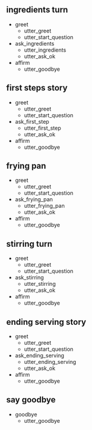 ## ingredients turn
* greet
  - utter_greet
  - utter_start_question
* ask_ingredients
  - utter_ingredients
  - utter_ask_ok
* affirm
  - utter_goodbye

## first steps story
* greet
  - utter_greet
  - utter_start_question
* ask_first_step
  - utter_first_step
  - utter_ask_ok
* affirm
  - utter_goodbye

## frying pan
* greet
  - utter_greet
  - utter_start_question
* ask_frying_pan
  - utter_frying_pan
  - utter_ask_ok
* affirm
  - utter_goodbye

## stirring turn
* greet
  - utter_greet
  - utter_start_question
* ask_stirring
  - utter_stirring
  - utter_ask_ok
* affirm
  - utter_goodbye



## ending serving story
* greet
  - utter_greet
  - utter_start_question
* ask_ending_serving
  - utter_ending_serving
  - utter_ask_ok
* affirm
  - utter_goodbye



## say goodbye
* goodbye
  - utter_goodbye

 